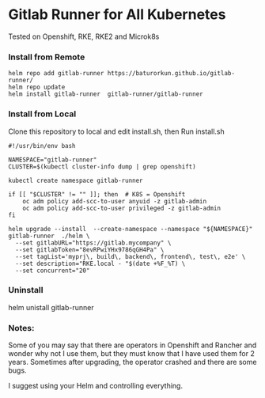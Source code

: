 # Gitlab Runner for All Kubernetes

Tested on Openshift, RKE, RKE2 and Microk8s


### Install from Remote

```
helm repo add gitlab-runner https://baturorkun.github.io/gitlab-runner/
helm repo update
helm install gitlab-runner  gitlab-runner/gitlab-runner 
```

### Install from Local

Clone this repository to local and edit install.sh, then Run install.sh


```
#!/usr/bin/env bash

NAMESPACE="gitlab-runner"
CLUSTER=$(kubectl cluster-info dump | grep openshift)

kubectl create namespace gitlab-runner

if [[ "$CLUSTER" != "" ]]; then  # K8S = Openshift
    oc adm policy add-scc-to-user anyuid -z gitlab-admin
    oc adm policy add-scc-to-user privileged -z gitlab-admin
fi

helm upgrade --install  --create-namespace --namespace "${NAMESPACE}" gitlab-runner  ./helm \
  --set gitlabURL="https://gitlab.mycompany" \
  --set gitlabToken="8evRPwiYHx9786qGH4Pa" \
  --set tagList='myprj\, build\, backend\, frontend\, test\, e2e' \
  --set description="RKE.local - "$(date +%F_%T) \
  --set concurrent="20"

```

### Uninstall

helm unistall gitlab-runner


### Notes:

Some of you may say that there are operators in Openshift and Rancher and wonder why not I use them, but they must know that I have used them for 2 years. Sometimes after upgrading, the operator crashed and there are some bugs.

I suggest using your Helm and controlling everything.
